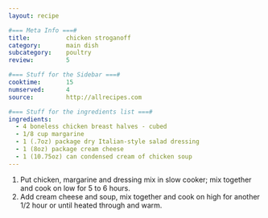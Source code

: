 ```yaml
---
layout: recipe

#=== Meta Info ===#
title: 			chicken stroganoff
category:		main dish					
subcategory:	poultry
review:			5

#=== Stuff for the Sidebar ===#
cooktime:		15
numserved:		4
source:			http://allrecipes.com

#=== Stuff for the ingredients list ===#
ingredients:
  - 4 boneless chicken breast halves - cubed
  - 1/8 cup margarine
  - 1 (.7oz) package dry Italian-style salad dressing
  - 1 (8oz) package cream cheese
  - 1 (10.75oz) can condensed cream of chicken soup
---
```


1. Put chicken, margarine and dressing mix in slow cooker; mix together and cook on low for 5 to 6 hours.
2. Add cream cheese and soup, mix together and cook on high for another 1/2 hour or until heated through and warm.
